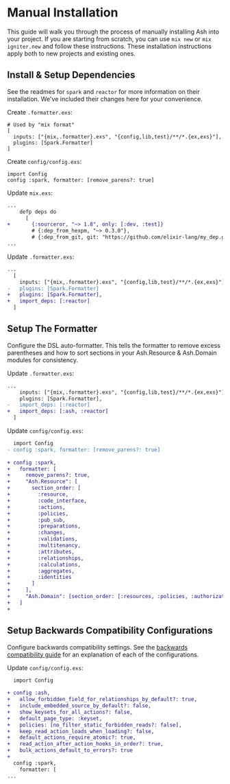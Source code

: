 
# Manual Installation
This guide will walk you through the process of manually installing Ash into your project.
If you are starting from scratch, you can use `mix new` or `mix igniter.new` and follow these instructions.
These installation instructions apply both to new projects and existing ones.

## Install & Setup Dependencies
See the readmes for `spark` and `reactor` for more information on their installation.
We've included their changes here for your convenience.

Create `.formatter.exs`:
```
# Used by "mix format"
[
  inputs: ["{mix,.formatter}.exs", "{config,lib,test}/**/*.{ex,exs}"],
  plugins: [Spark.Formatter]
]

```

Create `config/config.exs`:
```
import Config
config :spark, formatter: [remove_parens?: true]

```

Update `mix.exs`:
```diff
...
    defp deps do
      [
+       {:sourceror, "~> 1.8", only: [:dev, :test]}
        # {:dep_from_hexpm, "~> 0.3.0"},
        # {:dep_from_git, git: "https://github.com/elixir-lang/my_dep.git", tag: "0.1.0"}
...
```

Update `.formatter.exs`:
```diff
...
  [
    inputs: ["{mix,.formatter}.exs", "{config,lib,test}/**/*.{ex,exs}"],
-   plugins: [Spark.Formatter]
+   plugins: [Spark.Formatter],
+   import_deps: [:reactor]
  ]
```

## Setup The Formatter
Configure the DSL auto-formatter. This tells the formatter to remove excess parentheses
and how to sort sections in your Ash.Resource & Ash.Domain modules for consistency.

Update `.formatter.exs`:
```diff
...
    inputs: ["{mix,.formatter}.exs", "{config,lib,test}/**/*.{ex,exs}"],
    plugins: [Spark.Formatter],
-   import_deps: [:reactor]
+   import_deps: [:ash, :reactor]
  ]
```

Update `config/config.exs`:
```diff
  import Config
- config :spark, formatter: [remove_parens?: true]
  
+ config :spark,
+   formatter: [
+     remove_parens?: true,
+     "Ash.Resource": [
+       section_order: [
+         :resource,
+         :code_interface,
+         :actions,
+         :policies,
+         :pub_sub,
+         :preparations,
+         :changes,
+         :validations,
+         :multitenancy,
+         :attributes,
+         :relationships,
+         :calculations,
+         :aggregates,
+         :identities
+       ]
+     ],
+     "Ash.Domain": [section_order: [:resources, :policies, :authorization, :domain, :execution]]
+   ]
+
```

## Setup Backwards Compatibility Configurations
Configure backwards compatibility settings. See the [backwards compatibility guide](https://hexdocs.pm/ash/backwards-compatibility-config.html)
for an explanation of each of the configurations.

Update `config/config.exs`:
```diff
  import Config
  
+ config :ash,
+   allow_forbidden_field_for_relationships_by_default?: true,
+   include_embedded_source_by_default?: false,
+   show_keysets_for_all_actions?: false,
+   default_page_type: :keyset,
+   policies: [no_filter_static_forbidden_reads?: false],
+   keep_read_action_loads_when_loading?: false,
+   default_actions_require_atomic?: true,
+   read_action_after_action_hooks_in_order?: true,
+   bulk_actions_default_to_errors?: true
+ 
  config :spark,
    formatter: [
...
```

